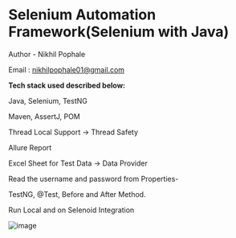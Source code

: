 # Selenium Automation Framework(Selenium with Java)

Author - Nikhil Pophale

Email : nikhilpophale01@gmail.com

**Tech stack used described below:**

Java, Selenium, TestNG

Maven, AssertJ, POM

Thread Local Support → Thread Safety

Allure Report

Excel Sheet for Test Data → Data Provider

Read the username and password from Properties-

TestNG, @Test, Before and After Method.

Run Local and on Selenoid Integration

![image](https://github.com/Nikhil-Pophale/Advance_Selenium_FrameworK/assets/141396302/e7138b6a-b7ec-4618-b352-3cc4ffe9d3ed)
